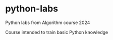 # python-labs

Python labs from Algorithm course 2024

Course intended to train basic Python knowledge
